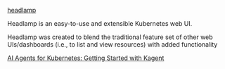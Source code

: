 [headlamp](https://github.com/kubernetes-sigs/headlamp)

Headlamp is an easy-to-use and extensible Kubernetes web UI.

Headlamp was created to blend the traditional feature set of other web UIs/dashboards (i.e., to list and view resources) with added functionality

[AI Agents for Kubernetes: Getting Started with Kagent](https://www.infracloud.io/blogs/ai-agents-for-kubernetes/)

